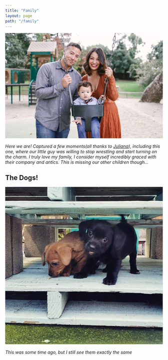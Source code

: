 ```yaml
---
title: "Family"
layout: page
path: "/family"
---
```



![Here we are! Captured a few moments(all thanks to [Juliana](https://www.anothercupcontent.com/)), including this one, where our little guy was willing to stop wrestling and start turning on the charm. I truly love my family, I consider myself incredibly graced with their company and antics. This is missing our other children though...](./EWfam-58.jpg)

*Here we are! Captured a few moments(all thanks to [Juliana](https://www.anothercupcontent.com/)), including this one, where our little guy was willing to stop wrestling and start turning on the charm. I truly love my family, I consider myself incredibly graced with their company and antics. This is missing our other children though...*

## The Dogs!

![This was some time ago, but I still see them exactly the same](./inti_raymi_puppies.jpg)

*This was some time ago, but I still see them exactly the same*
